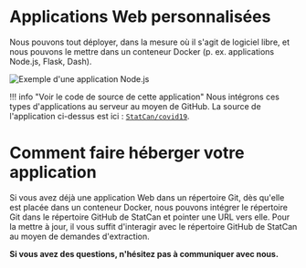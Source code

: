 # Applications Web personnalisées

Nous pouvons tout déployer, dans la mesure où il s'agit de logiciel libre, et
nous pouvons le mettre dans un conteneur Docker (p. ex. applications Node.js,
Flask, Dash).

![Exemple d'une application Node.js](../images/readme/covid_ui.png)

<!--prettier-ignore-->
!!! info "Voir le code de source de cette application"
    Nous intégrons ces types d'applications au serveur au moyen de GitHub. La
    source de l'application ci-dessus est ici :
    [`StatCan/covid19`](https://github.com/StatCan/covid19).

# Comment faire héberger votre application

Si vous avez déjà une application Web dans un répertoire Git, dès qu'elle est
placée dans un conteneur Docker, nous pouvons intégrer le répertoire Git dans le
répertoire GitHub de StatCan et pointer une URL vers elle. Pour la mettre à
jour, il vous suffit d'interagir avec le répertoire GitHub de StatCan au moyen
de demandes d'extraction.

**Si vous avez des questions, n'hésitez pas à communiquer avec nous.**
